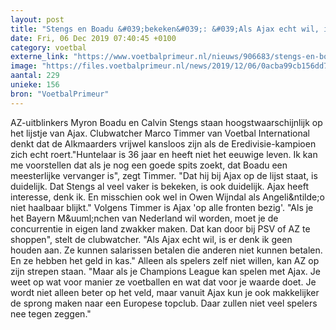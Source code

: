 ```yaml
---
layout: post
title: "Stengs en Boadu &#039;bekeken&#039;: &#039;Als Ajax echt wil, is er denk ik geen houden aan&#039;"
date: Fri, 06 Dec 2019 07:40:45 +0100
category: voetbal
externe_link: "https://www.voetbalprimeur.nl/nieuws/906683/stengs-en-boadu-in-beeld-in-amsterdam-als-ajax-wil-is-er-geen-houden-aan-.html"
image: "https://files.voetbalprimeur.nl/news/2019/12/06/0acba99cb156dd7ce962eef71c53e1e8a87cc3d5.jpg"
aantal: 229
unieke: 156
bron: "VoetbalPrimeur"
---
```


AZ-uitblinkers Myron Boadu en Calvin Stengs staan hoogstwaarschijnlijk op het lijstje van Ajax. Clubwatcher Marco Timmer van Voetbal International denkt dat de Alkmaarders vrijwel kansloos zijn als de Eredivisie-kampioen zich echt roert.&quot;Huntelaar is 36 jaar en heeft niet het eeuwige leven. Ik kan me voorstellen dat als je nog een goede spits zoekt, dat Boadu een meesterlijke vervanger is&quot;, zegt Timmer. &quot;Dat hij bij Ajax op de lijst staat, is duidelijk. Dat Stengs al veel vaker is bekeken, is ook duidelijk. Ajax heeft interesse, denk ik. En misschien ook wel in Owen Wijndal als Angeli&amp;ntilde;o niet haalbaar blijkt.&quot;
Volgens Timmer is Ajax &#039;op alle fronten bezig&#039;. &quot;Als je het Bayern M&amp;uuml;nchen van Nederland wil worden, moet je de concurrentie in eigen land zwakker maken. Dat kan door bij PSV of AZ te shoppen&quot;, stelt de clubwatcher. &quot;Als Ajax echt wil, is er denk ik geen houden aan. Ze kunnen salarissen betalen die anderen niet kunnen betalen. En ze hebben het geld in kas.&quot;
Alleen als spelers zelf niet willen, kan AZ op zijn strepen staan. &quot;Maar als je Champions League kan spelen met Ajax. Je weet op wat voor manier ze voetballen en wat dat voor je waarde doet. Je wordt niet alleen beter op het veld, maar vanuit Ajax kun je ook makkelijker de sprong maken naar een Europese topclub. Daar zullen niet veel spelers nee tegen zeggen.&quot;
